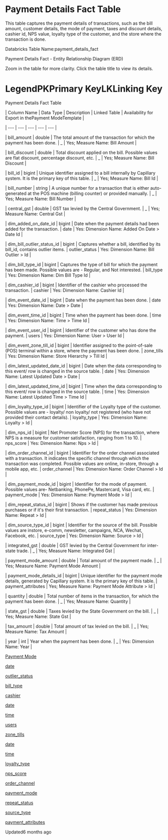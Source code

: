 # Payment Details Fact Table

This table captures the payment details of transactions, such as the bill amount, customer details, the mode of payment, taxes and discount details, cashier id, NPS value, loyalty type of the customer, and the store where the transaction is done.

Databricks Table Name:payment_details_fact

Payment Details Fact - Entity Relationship Diagram (ERD)

Zoom in the table for more clarity. Click the table title to view its details.

# LegendPKPrimary KeyLKLinking Key

Payment Details Fact Table

| Column Name | Data Type | Description | Linked Table | Availability for Export in thePayment ModeTemplate |

| --- | --- | --- | --- | --- |

| bill_amount | double | The total amount of the transaction for which the payment has been done. | _ | Yes; Measure Name: Bill Amount |

| bill_discount | double | Total discount applied on the bill. Possible values are flat discount, percentage discount, etc. | _ | Yes; Measure Name: Bill Discount |

| bill_id | bigint | Unique identifier assigned to a bill internally by Capillary system. It is the primary key of this table. | _ | Yes; Measure Name: Bill Id |

| bill_number | string | A unique number for a transaction that is either auto-generated at the POS machine (billing counter) or provided manually. | _ | Yes; Measure Name: Bill Number |

| central_gst | double | GST tax levied by the Central Government. | _ | Yes; Measure Name: Central Gst |

| dim_added_on_date_id | bigint | Date when the payment details had been added for the transaction. | date | Yes: Dimension Name: Added On Date > Date Id |

| dim_bill_outlier_status_id | bigint | Captures whether a bill, identified by its bill_id, contains outlier items. | outlier_status | Yes: Dimension Name: Bill Outlier > Id |

| dim_bill_type_id | bigint | Captures the type of bill for which the payment has been made. Possible values are - Regular, and Not interested. | bill_type | Yes: Dimension Name: Dim Bill Type Id |

| dim_cashier_id | bigint | Identifier of the cashier who processed the transaction. | cashier | Yes: Dimension Name: Cashier Id |

| dim_event_date_id | bigint | Date when the payment has been done. | date | Yes: Dimension Name: Date > Date |

| dim_event_time_id | bigint | Time when the payment has been done. | time | Yes: Dimension Name: Time > Time Id |

| dim_event_user_id | bigint | Identifier of the customer who has done the payment. | users | Yes: Dimension Name: User > User Id |

| dim_event_zone_till_id | bigint | Identifier assigned to the point-of-sale (POS) terminal within a store, where the payment has been done. | zone_tills | Yes: Dimension Name: Store Hierarchy > Till Id |

| dim_latest_updated_date_id | bigint | Date when the data corresponding to this event/ row is changed in the source table. | date | Yes: Dimension Name: Latest Updated Date > Date |

| dim_latest_updated_time_id | bigint | Time when the data corresponding to this event/ row is changed in the source table. | time | Yes: Dimension Name: Latest Updated Time > Time Id |

| dim_loyalty_type_id | bigint | Identifier of the Loyalty type of the customer. Possible values are - loyalty/ non loyalty/ not registered (who have not provided their contact details). | loyalty_type | Yes: Dimension Name: Loyalty > Id |

| dim_nps_id | bigint | Net Promoter Score (NPS) for the transaction, where NPS is a measure for customer satisfaction, ranging from 1 to 10. | nps_score | Yes: Dimension Name: Nps > Id |

| dim_order_channel_id | bigint | Identifier for the order channel associated with a transaction. It indicates the specific channel through which the transaction was completed. Possible values are online, in-store, through a mobile app, etc. | order_channel | Yes: Dimension Name: Order Channel > Id |

| dim_payment_mode_id | bigint | Identifier for the mode of payment. Possible values are- Netbanking, PhonePe, Mastercard, Visa card, etc. | payment_mode | Yes: Dimension Name: Payment Mode > Id |

| dim_repeat_status_id | bigint | Shows if the customer has made previous purchases or if it's their first transaction. | repeat_status | Yes: Dimension Name: Repeat > Id |

| dim_source_type_id | bigint | Identifier for the source of the bill. Possible values are instore, e-comm, newsletter, campaigns, NCA, Wechat, Facebook, etc. | source_type | Yes: Dimension Name: Source > Id |

| integrated_gst | double | GST levied by the Central Government for inter-state trade. | _ | Yes; Measure Name: Integrated Gst |

| payment_mode_amount | double | Total amount of the payment made. | _ | Yes; Measure Name: Payment Mode Amount |

| payment_mode_details_id | bigint | Unique identifier for the payment mode details, generated by Capillary system. It is the primary key of this table. | payment_attributes | Yes; Measure Name: Payment Mode Attribute > Id |

| quantity | double | Total number of items in the transaction, for which the payment has been done. | _ | Yes; Measure Name: Quantity |

| state_gst | double | Taxes levied by the State Government on the bill. | _ | Yes; Measure Name: State Gst |

| tax_amount | double | Total amount of tax levied on the bill. | _ | Yes; Measure Name: Tax Amount |

| year | int | Year when the payment has been done. | _ | Yes: Dimension Name: Year |



[Payment Mode](/docs/payment-mode-standard-export-template)

[date](/docs/dimension-tables#date)

[outlier_status](/docs/dimension-tables#outlier-status)

[bill_type](/docs/dimension-tables#bill-type)

[cashier](/docs/dimension-tables#cashier)

[date](/docs/dimension-tables#date)

[time](/docs/dimension-tables#time)

[users](/docs/dimension-tables#users-users)

[zone_tills](/docs/dimension-tables#zone-till)

[date](/docs/dimension-tables#date)

[time](/docs/dimension-tables#time)

[loyalty_type](/docs/dimension-tables#loyalty-type)

[nps_score](/docs/dimension-tables#nps-score)

[order_channel](/docs/dimension-tables#order-channel)

[payment_mode](/docs/dimension-tables#payment-mode)

[repeat_status](/docs/dimension-tables#repeat-status)

[source_type](/docs/dimension-tables#source-type)

[payment_attributes](/docs/dimension-tables#payment-attributes)

Updated6 months ago